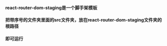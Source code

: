 

#### react-router-dom-staging是一个脚手架模板

#### 把带序号的文件夹里面的src文件夹，放在react-router-dom-staging文件夹的根路径

#### 即可运行